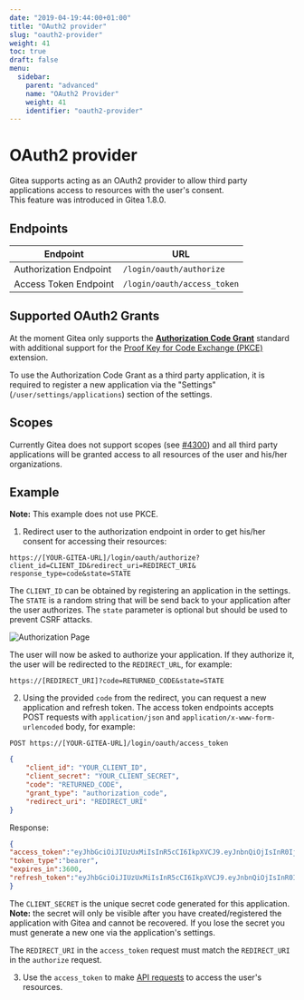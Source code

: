 ```yaml
---
date: "2019-04-19:44:00+01:00"
title: "OAuth2 provider"
slug: "oauth2-provider"
weight: 41
toc: true
draft: false
menu:
  sidebar:
    parent: "advanced"
    name: "OAuth2 Provider"
    weight: 41
    identifier: "oauth2-provider"
---
```



# OAuth2 provider

Gitea supports acting as an OAuth2 provider to allow third party applications access to resources with the user's consent.  
This feature was introduced in Gitea 1.8.0.

## Endpoints


Endpoint               | URL
-----------------------|----------------------------
Authorization Endpoint | `/login/oauth/authorize`
Access Token Endpoint  | `/login/oauth/access_token`


## Supported OAuth2 Grants

At the moment Gitea only supports the [**Authorization Code Grant**](https://tools.ietf.org/html/rfc6749#section-1.3.1) standard with additional support for the [Proof Key for Code Exchange (PKCE)](https://tools.ietf.org/html/rfc7636) extension.
 

To use the Authorization Code Grant as a third party application, it is required to register a new application via the "Settings" (`/user/settings/applications`) section of the settings.

## Scopes

Currently Gitea does not support scopes (see [#4300](https://github.com/go-gitea/gitea/issues/4300)) and all third party applications will be granted access to all resources of the user and his/her organizations.

## Example

**Note:** This example does not use PKCE.

1. Redirect user to the authorization endpoint in order to get his/her consent for accessing their resources:

```curl
https://[YOUR-GITEA-URL]/login/oauth/authorize?client_id=CLIENT_ID&redirect_uri=REDIRECT_URI& response_type=code&state=STATE
``` 

The `CLIENT_ID` can be obtained by registering an application in the settings. The `STATE` is a random string that will be send back to your application after the user authorizes. The `state` parameter is optional but should be used to prevent CSRF attacks.


![Authorization Page](/authorize.png)

The user will now be asked to authorize your application. If they authorize it, the user will be redirected to the `REDIRECT_URL`, for example:

```curl
https://[REDIRECT_URI]?code=RETURNED_CODE&state=STATE
```

2. Using the provided `code` from the redirect, you can request a new application and refresh token. The access token endpoints accepts POST requests with  `application/json` and `application/x-www-form-urlencoded` body, for example:

```curl
POST https://[YOUR-GITEA-URL]/login/oauth/access_token
```

```json
{
	"client_id": "YOUR_CLIENT_ID",
	"client_secret": "YOUR_CLIENT_SECRET",
	"code": "RETURNED_CODE",
	"grant_type": "authorization_code",
	"redirect_uri": "REDIRECT_URI"
}
```

Response:
```json
{  
"access_token":"eyJhbGciOiJIUzUxMiIsInR5cCI6IkpXVCJ9.eyJnbnQiOjIsInR0IjowLCJleHAiOjE1NTUxNzk5MTIsImlhdCI6MTU1NTE3NjMxMn0.0-iFsAwBtxuckA0sNZ6QpBQmywVPz129u75vOM7wPJecw5wqGyBkmstfJHAjEOqrAf_V5Z-1QYeCh_Cz4RiKug",  
"token_type":"bearer",  
"expires_in":3600,  
"refresh_token":"eyJhbGciOiJIUzUxMiIsInR5cCI6IkpXVCJ9.eyJnbnQiOjIsInR0IjoxLCJjbnQiOjEsImV4cCI6MTU1NzgwNDMxMiwiaWF0IjoxNTU1MTc2MzEyfQ.S_HZQBy4q9r5SEzNGNIoFClT43HPNDbUdHH-GYNYYdkRfft6XptJBkUQscZsGxOW975Yk6RbgtGvq1nkEcklOw"  
}
```

The `CLIENT_SECRET` is the unique secret code generated for this application.  
**Note:** the secret will only be visible after you have created/registered the application with Gitea and cannot be recovered. If you lose the secret you must generate a new one via the application's settings.

The `REDIRECT_URI` in the `access_token` request must match the `REDIRECT_URI` in the `authorize` request.

3. Use the  `access_token` to make [API requests](https://docs.gitea.io/en-us/api-usage#oauth2) to access the user's resources.
